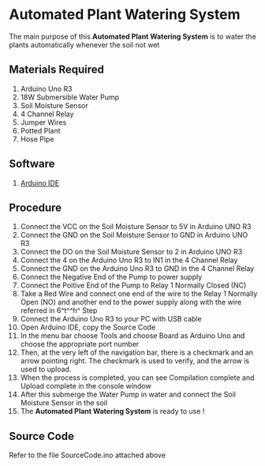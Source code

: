 # Automated Plant Watering System

The main purpose of this **Automated Plant Watering System** is to water the plants automatically whenever the soil not wet

## Materials Required

1. Arduino Uno R3
2. 18W Submersible Water Pump
3. Soil Moisture Sensor
4. 4 Channel Relay
5. Jumper Wires
6. Potted Plant
7. Hose Pipe

## Software

1. [Arduino IDE](https://www.arduino.cc/en/software)

## Procedure

1. Connect the VCC on the Soil Moisture Sensor to 5V in Arduino UNO R3
2. Connect the GND on the Soil Moisture Sensor to GND in Arduino UNO R3
3. Connect the DO on the Soil Moisture Sensor to 2 in Arduino UNO R3
4. Connect the 4 on the Arduino Uno R3 to IN1 in the 4 Channel Relay
5. Connect the GND on the Arduino Uno R3 to GND in the 4 Channel Relay
6. Connect the Negative End of the Pump to power supply
7. Connect the Poitive End of the Pump to Relay 1 Normally Closed (NC)
8. Take a Red Wire and connect one end of the wire to the Relay 1 Normally Open (NO) and another end to the power supply along with the wire referred in 6^t^^h^ Step
9. Connect the Arduino Uno R3 to your PC with USB cable
10. Open Arduino IDE, copy the Source Code
11. In the menu bar choose Tools and choose Board as Arduino Uno and choose the appropriate port number
12. Then, at the very left of the navigation bar, there is a checkmark and an arrow pointing right. The checkmark is used to verify, and the arrow is used to upload.
13. When the process is completed, you can see Compilation complete and Upload complete in the console window
14. After this submerge the Water Pump in water and connect the Soil Moisture Sensor in the soil
15. The **Automated Plant Watering System** is ready to use !

## Source Code

Refer to the file SourceCode.ino attached above
